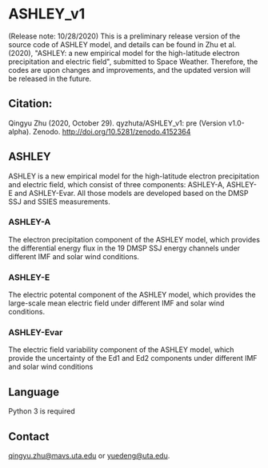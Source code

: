 # ASHLEY_v1

(Release note: 10/28/2020)
This is a preliminary release version of the source code of ASHLEY model, and details can be found in Zhu et al. (2020), "ASHLEY: a new empirical model for the high-latitude electron precipitation and electric field", submitted to Space Weather. Therefore, the codes are upon changes and improvements, and the updated version will be released in the future.

## Citation:
Qingyu Zhu (2020, October 29). qyzhuta/ASHLEY_v1: pre (Version v1.0-alpha). Zenodo. http://doi.org/10.5281/zenodo.4152364

## ASHLEY
ASHLEY is a new empirical model for the high-latitude electron precipitation and electric field, which consist of three components: ASHLEY-A, ASHLEY-E and ASHLEY-Evar. All those models are developed based on the DMSP SSJ and SSIES measurements.

### ASHLEY-A
The electron precipitation component of the ASHLEY model, which provides the differential energy flux in the 19 DMSP SSJ energy channels under different IMF and solar wind conditions.

### ASHLEY-E
The electric potental component of the ASHLEY model, which provides the large-scale mean electric field under different IMF and solar wind conditions.

### ASHLEY-Evar
The electric field variability component of the ASHLEY model, which provide the uncertainty of the Ed1 and Ed2 components under different IMF and solar wind conditions

## Language 
Python 3 is required

## Contact
qingyu.zhu@mavs.uta.edu or yuedeng@uta.edu.
